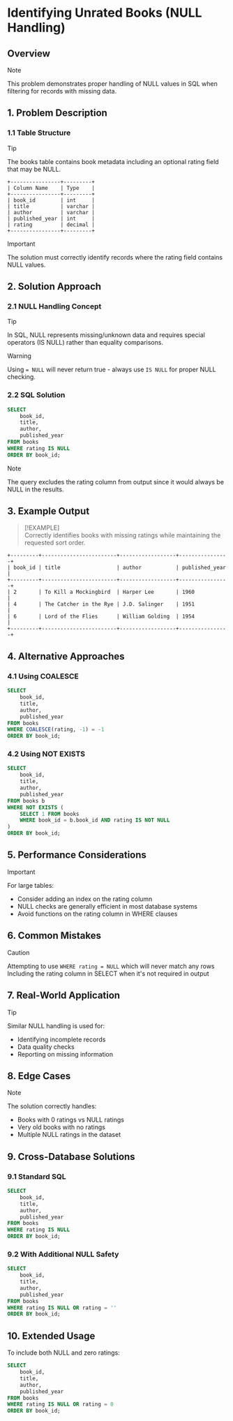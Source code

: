 # Identifying Unrated Books (NULL Handling)

## Overview

> [!NOTE]  
> This problem demonstrates proper handling of NULL values in SQL when filtering for records with missing data.

## 1. Problem Description

### 1.1 Table Structure

> [!TIP]  
> The books table contains book metadata including an optional rating field that may be NULL.

```
+----------------+---------+
| Column Name    | Type    |
+----------------+---------+
| book_id        | int     |
| title          | varchar |
| author         | varchar |
| published_year | int     |
| rating         | decimal |
+----------------+---------+
```

> [!IMPORTANT]  
> The solution must correctly identify records where the rating field contains NULL values.

## 2. Solution Approach

### 2.1 NULL Handling Concept

> [!TIP]  
> In SQL, NULL represents missing/unknown data and requires special operators (IS NULL) rather than equality comparisons.

> [!WARNING]  
> Using `= NULL` will never return true - always use `IS NULL` for proper NULL checking.

### 2.2 SQL Solution

```sql
SELECT 
    book_id, 
    title, 
    author, 
    published_year
FROM books
WHERE rating IS NULL
ORDER BY book_id;
```

> [!NOTE]  
> The query excludes the rating column from output since it would always be NULL in the results.

## 3. Example Output

> [!EXAMPLE]  
> Correctly identifies books with missing ratings while maintaining the requested sort order.

```
+---------+------------------------+------------------+----------------+
| book_id | title                  | author           | published_year |
+---------+------------------------+------------------+----------------+
| 2       | To Kill a Mockingbird  | Harper Lee       | 1960           |
| 4       | The Catcher in the Rye | J.D. Salinger    | 1951           |
| 6       | Lord of the Flies      | William Golding  | 1954           |
+---------+------------------------+------------------+----------------+
```

## 4. Alternative Approaches

### 4.1 Using COALESCE

```sql
SELECT 
    book_id, 
    title, 
    author, 
    published_year
FROM books
WHERE COALESCE(rating, -1) = -1
ORDER BY book_id;
```

### 4.2 Using NOT EXISTS

```sql
SELECT 
    book_id, 
    title, 
    author, 
    published_year
FROM books b
WHERE NOT EXISTS (
    SELECT 1 FROM books 
    WHERE book_id = b.book_id AND rating IS NOT NULL
)
ORDER BY book_id;
```

## 5. Performance Considerations

> [!IMPORTANT]  
> For large tables:
> - Consider adding an index on the rating column
> - NULL checks are generally efficient in most database systems
> - Avoid functions on the rating column in WHERE clauses

## 6. Common Mistakes

> [!CAUTION]  
> Attempting to use `WHERE rating = NULL` which will never match any rows
> Including the rating column in SELECT when it's not required in output

## 7. Real-World Application

> [!TIP]  
> Similar NULL handling is used for:
> - Identifying incomplete records
> - Data quality checks
> - Reporting on missing information

## 8. Edge Cases

> [!NOTE]  
> The solution correctly handles:
> - Books with 0 ratings vs NULL ratings
> - Very old books with no ratings
> - Multiple NULL ratings in the dataset

## 9. Cross-Database Solutions

### 9.1 Standard SQL

```sql
SELECT 
    book_id, 
    title, 
    author, 
    published_year
FROM books
WHERE rating IS NULL
ORDER BY book_id;
```

### 9.2 With Additional NULL Safety

```sql
SELECT 
    book_id, 
    title, 
    author, 
    published_year
FROM books
WHERE rating IS NULL OR rating = ''
ORDER BY book_id;
```

## 10. Extended Usage

To include both NULL and zero ratings:

```sql
SELECT 
    book_id, 
    title, 
    author, 
    published_year
FROM books
WHERE rating IS NULL OR rating = 0
ORDER BY book_id;
```
